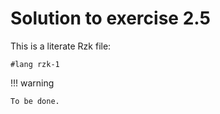 # Solution to exercise 2.5

This is a literate Rzk file:

```rzk
#lang rzk-1
```

!!! warning

    To be done.

